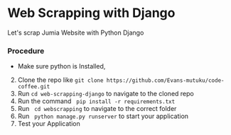 # Web Scrapping with Django

Let's scrap Jumia Website with Python Django

### Procedure

- Make sure python is Installed,

2. Clone the repo like `git clone https://github.com/Evans-mutuku/code-coffee.git`
3. Run `cd web-scrapping-django` to navigate to the cloned repo
4. Run the command ` pip install -r requirements.txt`
5. Run ` cd webscrapping` to navigate to the correct folder
6. Run ` python manage.py runserver` to start your application
7. Test your Application
